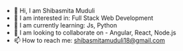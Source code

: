 - 👋 Hi, I am Shibasmita Muduli
- 👀 I am interested in: Full Stack Web Development
- 🌱 I am currently learning: Js, Python
- 💞️ I am looking to collaborate on - Angular, React, Node.js
- 📫 How to reach me: shibasmitamuduli18@gmail.com

<!---
ShibasmitaMuduli/ShibasmitaMuduli is a ✨ special ✨ repository because its `README.md` (this file) appears on your GitHub profile.
You can click the Preview link to take a look at your changes.
--->
